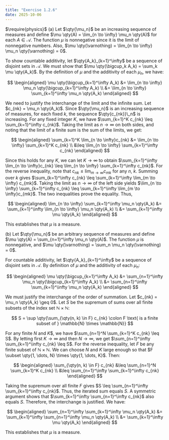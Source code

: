 ```yaml
---
title: "Exercise 1.2.6"
date: 2025-10-06
---
```

$\require{physics}$
(a) Let $\qty{\mu_n}$ be an increasing sequence of measures and define $\mu \qty(A) = \lim_{n \to \infty} \mu_n \qty(A)$ for each $A \in \mathcal{A}$. 
The function $\mu$ is nonnegative since it is the limit of nonnegative numbers. 
Also, $\mu \qty(\varnothing) = \lim_{n \to \infty} \mu_n \qty(\varnothing) = 0$. 

To show countable additivity, let $\qty{A_k}_{k=1}^\infty$ be a sequence of disjoint sets in $\mathcal{A}$. 
We must show that $\mu \qty(\bigcup_k A_k) = \sum_k \mu \qty(A_k)$. 
By the definition of $\mu$ and the additivity of each $\mu_n$, we have:

$$
\begin{aligned}
  \mu \qty(\bigcup_{k=1}^\infty A_k) &= \lim_{n \to \infty} \mu_n \qty(\bigcup_{k=1}^\infty A_k) \\
  &= \lim_{n \to \infty} \sum_{k=1}^\infty \mu_n \qty(A_k)
\end{aligned}
$$

We need to justify the interchange of the limit and the infinite sum. 
Let $c_{nk} = \mu_n \qty(A_k)$. 
Since $\qty{\mu_n}$ is an increasing sequence of measures, for each fixed $k$, the sequence $\qty{c_{nk}}\_n$ is increasing. 
For any fixed integer $K$, we have $\sum_{k=1}^K c_{nk} \leq \sum_{k=1}^\infty c_{nk}$. 
Taking the limit as $n \to \infty$ on both sides, and noting that the limit of a finite sum is the sum of the limits, we get:

$$
\begin{aligned}
  \sum_{k=1}^K \lim_{n \to \infty}c_{nk} &= \lim_{n \to \infty} \sum_{k=1}^K c_{nk} \\
  &\leq \lim_{n \to \infty} \sum_{k=1}^\infty c_{nk}
\end{aligned}
$$

Since this holds for any $K$, we can let $K \to \infty$ to obtain $\sum_{k=1}^\infty \lim_{n \to \infty}c_{nk} \leq \lim_{n \to \infty} \sum_{k=1}^\infty c_{nk}$. 
For the reverse inequality, note that $c_{nk} \leq \lim_{m \to \infty} c_{mk}$ for any $n$, $k$. 
Summing over $k$ gives $\sum_{k=1}^\infty c_{nk} \leq \sum_{k=1}^\infty \lim_{m \to \infty} c_{mk}$. 
Taking the limit as $n \to \infty$ of the left side yields $\lim_{n \to \infty} \sum_{k=1}^\infty c_{nk} \leq \sum_{k=1}^\infty \lim_{m \to \infty}c_{mk}$. 
The two inequalities prove the equality. Thus, 

$$
\begin{aligned}
  \lim_{n \to \infty} \sum_{k=1}^\infty \mu_n \qty(A_k) &= \sum_{k=1}^\infty \lim_{n \to \infty} \mu_n \qty(A_k) \\
  &= \sum_{k=1}^\infty \mu \qty(A_k)
\end{aligned}
$$

This establishes that $\mu$ is a measure. 

(b) Let $\qty{\mu_n}$ be an arbitrary sequence of measures and define $\mu \qty(A) = \sum_{n=1}^\infty \mu_n \qty(A)$. 
The function $\mu$ is nonnegative, and $\mu \qty(\varnothing) = \sum_n \mu_n \qty(\varnothing) = 0$. 

For countable additivity, let $\qty{A_k}_{k=1}^\infty$ be a sequence of disjoint sets in $\mathcal{A}$. 
By definition of $\mu$ and the additivity of each $\mu_n$:

$$
\begin{aligned}
  \mu \qty(\bigcup_{k=1}^\infty A_k) &= \sum_{n=1}^\infty \mu_n \qty(\bigcup_{k=1}^\infty A_k) \\
  &= \sum_{n=1}^\infty \sum_{k=1}^\infty \mu_n \qty(A_k)
\end{aligned}
$$

We must justify the interchange of the order of summation. 
Let $c_{nk} = \mu_n \qty(A_k) \geq 0$. 
Let $S$ be the supremum of sums over all finite subsets of the index set $\mathbb{N} \times \mathbb{N}$:

$$
  S = \sup \qty{\sum_{\qty(n, k) \in F} c_{nk} \colon F \text{ is a finite subset of } \mathbb{N} \times \mathbb{N}}
$$

For any finite $N$ and $K$$, we have $\sum_{n=1}^N \sum_{k=1}^K c_{nk} \leq S$. 
By letting first $K \to \infty$ and then $N \to \infty$, we get $\sum_{n=1}^\infty \sum_{k=1}^\infty c_{nk} \leq S$. 
For the reverse inequality, let $F$ be any finite subset of $\mathbb{N} \times \mathbb{N}$. 
We can choose $N$ and $K$ large enough so that $F \subset \qty{1, \dots, N} \times \qty{1, \dots, K}$. 
Then:

$$
\begin{aligned}
  \sum_{\qty(n, k) \in F} c_{nk} &\leq \sum_{n=1}^N \sum_{k=1}^K c_{nk} \\
  &\leq \sum_{n=1}^\infty \sum_{k=1}^\infty c_{nk}
\end{aligned}
$$

Taking the supremum over all finite $F$ gives $S \leq \sum_{n=1}^\infty \sum_{k=1}^\infty c_{nk}$. 
Thus, the iterated sum equals $S$. 
A symmetric argument shows that $\sum_{k=1}^\infty \sum_{n=1}^\infty c_{nk}$ also equals $S$. 
Therefore, the interchange is justified. 
We have:

$$
\begin{aligned}
  \sum_{n=1}^\infty \sum_{k=1}^\infty \mu_n \qty(A_k) &= \sum_{k=1}^\infty \sum_{n=1}^\infty \mu_n \qty(A_k) \\
  &= \sum_{k=1}^\infty \mu \qty(A_k)
\end{aligned}
$$

This establishes that $\mu$ is a measure. 
